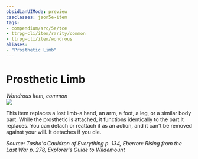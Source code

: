 ```yaml
---
obsidianUIMode: preview
cssclasses: json5e-item
tags:
- compendium/src/5e/tce
- ttrpg-cli/item/rarity/common
- ttrpg-cli/item/wondrous
aliases: 
- "Prosthetic Limb"
---
```

# Prosthetic Limb
*Wondrous Item, common*  
![](/3-Mechanics/CLI/items/img/prosthetic-limb.webp#right)  


This item replaces a lost limb-a hand, an arm, a foot, a leg, or a similar body part. While the prosthetic is attached, it functions identically to the part it replaces. You can detach or reattach it as an action, and it can't be removed against your will. It detaches if you die.

*Source: Tasha's Cauldron of Everything p. 134, Eberron: Rising from the Last War p. 278, Explorer's Guide to Wildemount*